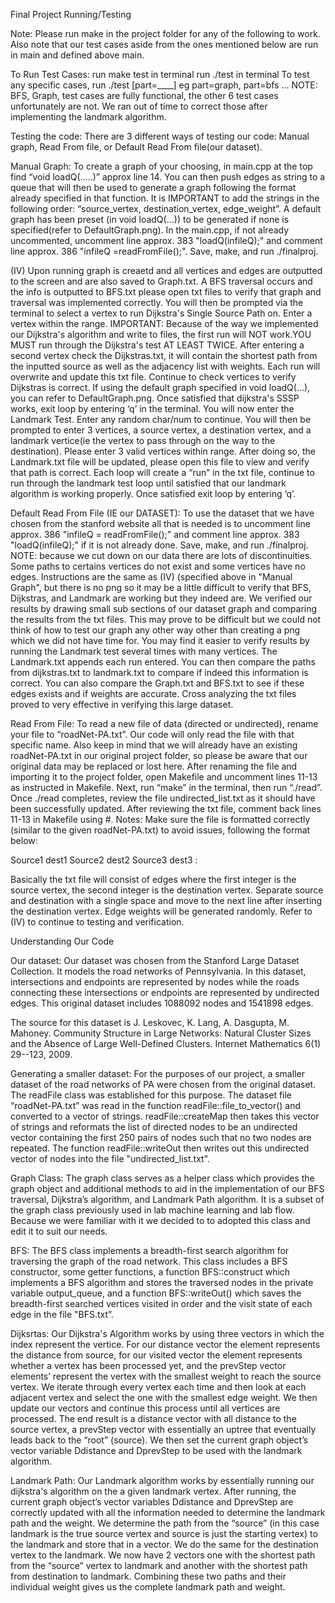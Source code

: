 Final Project
Running/Testing

Note: Please run make in the project folder for any of the following to work.
Also note that our test cases aside from the ones mentioned below are run in main and defined above main.

To Run Test Cases:
run make test in terminal
run ./test in terminal To test any specific cases, run ./test [part=____] eg part=graph, part=bfs …
NOTE: BFS, Graph, test cases are fully functional, the other 6 test cases unfortunately are not. We ran out of time to correct those after implementing the landmark algorithm.


Testing the code:
There are 3 different ways of testing our code: Manual graph, Read From file, or Default Read From file(our dataset).


Manual Graph:
To create a graph of your choosing, in main.cpp at the top find “void loadQ(.....)” approx line 14.  You can then push edges as string to a queue that will then be used to generate a graph following the format already specified in that function. It is IMPORTANT to add the strings in the following order: “source_vertex, destination_vertex, edge_weight”. A default graph has been preset (in void loadQ(...)) to be generated if none is specified(refer to DefaultGraph.png). In the main.cpp, if not already uncommented, uncomment line approx. 383 "loadQ(infileQ);" and comment line approx. 386 "infileQ =readFromFile();". Save, make, and run ./finalproj.

(IV) Upon running graph is creaetd and all vertices and edges are outputted to the screen and are also saved to Graph.txt. A BFS traversal occurs and the info is outputted to BFS.txt please open txt files to verify that graph and traversal was implemented correctly. You will then be prompted via the terminal to select a vertex to run Dijkstra's Single Source Path on. Enter a vertex within the range. IMPORTANT: Because of the way we implemented our Dijkstra's algorithm and write to files, the first run will NOT work.YOU MUST run through the Dijkstra's test AT LEAST TWICE. After entering a second vertex check the Dijkstras.txt, it will contain the shortest path from the inputted source as well as the adjacency list with weights. Each run will overwrite and update this txt file. Continue to check vertices to verify Dijkstras is correct. If using the default graph specified in void loadQ(...), you can refer to DefaultGraph.png. Once satisfied that dijkstra's SSSP works, exit loop by entering ‘q’ in the terminal.
You will now enter the Landmark Test. Enter any random char/num to continue. You will then be prompted to enter 3 vertices, a source vertex, a destination vertex, and a landmark vertice(ie the vertex to pass through on the way to the destination). Please enter 3 valid vertices within range. After doing so, the Landmark.txt file will be updated, please open this file to view and verify that path is correct. Each loop will create a “run” in the txt file, continue to run through the landmark test loop until satisfied that our landmark algorithm is working properly. Once satisfied exit loop by entering ‘q’.

Default Read From File (IE our DATASET):
To use the dataset that we have chosen from the stanford website all that is needed is to uncomment line approx. 386 "infileQ = readFromFile();" and comment line approx. 383 "loadQ(infileQ);" if it is not already done. Save, make, and run ./finalproj. NOTE: because we cut down on our data there are lots of discontinuities. Some paths to certains vertices do not exist and some vertices have no edges. 
Instructions are the same as (IV) (specified above in "Manual Graph", but there is no png so it may be a little difficult to verify that BFS, Dijkstras, and Landmark are working but they indeed are. We verified our results by drawing small sub sections of our dataset graph and comparing the results from the txt files. This may prove to be difficult but we could not think of how to test our graph any other way other than creating a png which we did not have time for. You may find it easier to verify results by running the Landmark test several times with many vertices. The Landmark.txt appends each run entered. You can then compare the paths from dijkstras.txt to landmark.txt to compare if indeed this information is correct. You can also compare the Graph.txt and BFS.txt to see if these edges exists and if weights are accurate. Cross analyzing the txt files proved to very effective in verifying this large dataset.

Read From File:
To read a new file of data (directed or undirected), rename your file to “roadNet-PA.txt”. Our code will only read the file with that specific name. Also keep in mind that we will already have an existing roadNet-PA.txt in our original project folder, so please be aware that our original data may be replaced or lost here. After renaming the file and importing it to the project folder, open Makefile and uncomment lines 11-13 as instructed in Makefile.
Next, run “make” in the terminal, then run “./read”. Once ./read completes, review the file undirected_list.txt as it should have been successfully updated. After reviewing the txt file, comment back lines 11-13 in Makefile using #.
Notes: Make sure the file is formatted correctly (similar to the given roadNet-PA.txt) to avoid issues, following the format below:

Source1 dest1
Source2 dest2
Source3 dest3
    :

Basically the txt file will consist of edges where the first integer is the source vertex, the second integer is the destination vertex. Separate source and destination with a single space and move to the next line after inserting the destination vertex. Edge weights will be generated randomly.
Refer to (IV) to continue to testing and verification.






Understanding Our Code

Our dataset: Our dataset was chosen from the Stanford Large Dataset Collection.  It models the road networks of Pennsylvania.  In this dataset, intersections and endpoints are represented by nodes while the roads connecting these intersections or endpoints are represented by undirected edges.  This original dataset includes 1088092 nodes and 1541898 edges.  

The source for this dataset is J. Leskovec, K. Lang, A. Dasgupta, M. Mahoney. Community Structure in Large Networks: Natural Cluster Sizes and the Absence of Large Well-Defined Clusters. Internet Mathematics 6(1) 29--123, 2009.

Generating a smaller dataset: For the purposes of our project, a smaller dataset of the road networks of PA were chosen from the original dataset.  The readFile class was established for this purpose.  The dataset file “roadNet-PA.txt” was read in the function readFile::file_to_vector() and converted to a vector of strings.  readFile::createMap then takes this vector of strings and reformats the list of directed nodes to be an undirected vector containing the first 250 pairs of nodes such that no two nodes are repeated.  The function readFile::writeOut then writes out this undirected vector of nodes into the file "undirected_list.txt". 

Graph Class: The graph class serves as a helper class which provides the graph object and additional methods to aid in the implementation of our BFS traversal, Dijkstra’s algorithm, and Landmark Path algorithm. It is a subset of the graph class previously used in lab machine learning and lab flow. Because we were familiar with it we decided to to adopted this class and edit it to suit our needs.

BFS: The BFS class implements a breadth-first search algorithm for traversing the graph of the road network.  This class includes a BFS constructor, some getter functions, a function BFS::construct which implements a BFS algorithm and stores the traversed nodes in the private variable output_queue, and a function BFS::writeOut() which saves the breadth-first searched vertices visited in order and the visit state of each edge in the file "BFS.txt”. 

Dijksrtas:
Our Dijkstra's Algorithm works by using three vectors in which the index represent the vertice. For our distance vector the element represents the distance from source, for our visited vector the element represents whether a vertex has been processed yet, and the prevStep vector elements’ represent the vertex with the smallest weight to reach the source vertex. We iterate through every vertex each time and then look at each adjacent vertex and select the one with the smallest edge weight. We then update our vectors and continue this process until all vertices are processed. The end result is a distance vector with all distance to the source vertex, a prevStep vector with essentially an uptree that eventually leads back to the “root” (source). We then set the current graph object’s vector variable Ddistance and DprevStep to be used with the landmark algorithm.

Landmark Path:
Our Landmark algorithm works by essentially running our dijkstra's algorithm on the a given landmark vertex. After running, the current graph object’s vector variables Ddistance and DprevStep are correctly updated with all the information needed to determine the landmark path and the weight. We determine the path from the “source” (in this case landmark is the true source vertex and source is just the starting vertex) to the landmark and store that in a vector. We do the same for the destination vertex to the landmark. We now have 2 vectors one with the shortest path from the “source” vertex to landmark and another with the shortest path from destination to landmark. Combining these two paths and their individual weight gives us the complete landmark path and weight.






